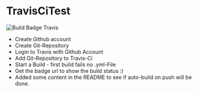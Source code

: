 # TravisCiTest

![Build Badge Travis](https://travis-ci.org/AHeimberger/TravisCiTest.svg?branch=master)

- Create Github account
- Create Git-Repository
- Login to Travis with Github Account
- Add Git-Repository to Travis-Ci
- Start a Build - first build fails no .yml-File
- Get the badge url to show the build status :)
- Added some content in the README to see if auto-build on push will be done.
